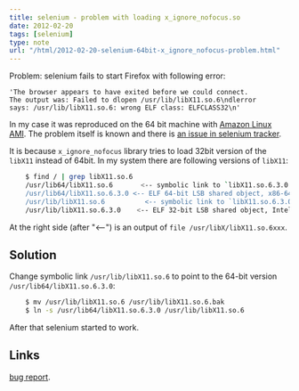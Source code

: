 ```yaml
---
title: selenium - problem with loading x_ignore_nofocus.so
date: 2012-02-20
tags: [selenium]
type: note
url: "/html/2012-02-20-selenium-64bit-x_ignore_nofocus-problem.html"
---
```


Problem: selenium fails to start Firefox with following error:

    'The browser appears to have exited before we could connect.
    The output was: Failed to dlopen /usr/lib/libX11.so.6\ndlerror
    says: /usr/lib/libX11.so.6: wrong ELF class: ELFCLASS32\n'

In my case it was reproduced on the 64 bit machine with [Amazon Linux AMI](http://aws.amazon.com/amazon-linux-ami/).
The problem itself is known and there is [an issue in selenium tracker](http://code.google.com/p/selenium/issues/detail?id=2852).

<!-- more -->
It is because `x_ignore_nofocus` library tries to load 32bit version of the `libX11` instead of 64bit.
In my system there are following versions of `libX11`:

```bash
    $ find / | grep libX11.so.6
    /usr/lib64/libX11.so.6       <-- symbolic link to `libX11.so.6.3.0'
    /usr/lib64/libX11.so.6.3.0 <-- ELF 64-bit LSB shared object, x86-64, version 1 (SYSV), dynamically linked, stripped
    /usr/lib/libX11.so.6          <-- symbolic link to `libX11.so.6.3.0'
    /usr/lib/libX11.so.6.3.0    <-- ELF 32-bit LSB shared object, Intel 80386, version 1 (SYSV), dynamically linked, stripped
```

At the right side (after "<--") is an output of `file /usr/libX/libX11.so.6xxx`.

Solution
--------

Change symbolic link `/usr/lib/libX11.so.6` to point to the 64-bit version `/usr/lib64/libX11.so.6.3.0`:

```bash
    $ mv /usr/lib/libX11.so.6 /usr/lib/libX11.so.6.bak
    $ ln -s /usr/lib64/libX11.so.6.3.0 /usr/lib/libX11.so.6
```

After that selenium started to work.

Links
-----------------
[bug report](http://code.google.com/p/selenium/issues/detail?id=2852).
